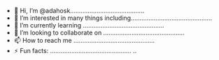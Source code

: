 - 👋 Hi, I’m @adahosk..........................................
- 👀 I’m interested in many things including..............................................
- 🌱 I’m currently learning ..............................................
- 💞️ I’m looking to collaborate on ..............................................
- 📫 How to reach me ..............................................
- ⚡ Fun facts: ..............................................
..
<!---
adahosk/adahosk is a ✨ special ✨ repository because its `README.md` (this file) appears on your GitHub profile.
You can click the Preview link to take a look at your changes.
--->
